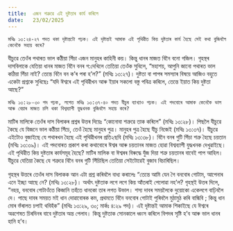 ```yaml
---
title:  এজন শত্ৰুৱে এই দুষ্টতাৰ কাৰ্য কৰিলে
date:   23/02/2025
---
```


`মথিঃ ১৩:২৪-২৭ পদত থকা দৃষ্টান্তটো পঢ়ক। এই দৃষ্টান্তই আমাক এই পৃথিৱীত কিয় দুষ্টতাৰ কাৰ্য হৈছে সেই কথা বুজিবলৈ কেনেকৈ সহায় কৰে?`

যীচুৱে তেওঁৰ পথাৰত ভাল কঠীয়া সিঁচা এজন মানুহৰ কাহিনী কয়। কিন্তু ধানৰ মাজত বিনৈ বনো গজিল। গৃহস্থৰ দাসবিলাকে যেতিয়া ধানৰ মাজত বিনৈ বনৰ গ:দেখিলে তেতিয়া তেওঁক সুধিলে, “মহাশয়, আপুনি জানো পথাৰত ভাল কঠিয়া সিঁচা নাই? তেন্তে বিনৈ বন ক’ৰ পৰা হ’ল?” (মথিঃ ১৩:২৭)। দুষ্টতা বা পাপৰ সমস্যাৰ বিষয়ে আজিও বহুতে একেটা প্ৰশ্নকে সুধিছেঃ “যদি ঈশ্বৰে এই পৃথিৱীখন আৰু ইয়াৰ সকলো বস্তু পবিত্ৰ কৰিলে, তেন্তে ইয়াত কিয় দুষ্টতা আছে?”

`মথিঃ ১৩:২৮-৩০ পদ পঢ়ক, লগেত মথিঃ ১৩:৩৭-৪০ পদত যীচুৰ ব্যাখ্যাও পঢ়ক। এই পদবোৰে আমাক কেনেকৈ ভাল আৰু বেয়াৰ মাজত চলি থকা বিশ্বব্যাপী যুদ্ধখনক বুজিবলৈ সহায় কৰে?`

মাটিৰ মালিকে তেওঁৰ দাস বিলাকৰ প্ৰশ্নৰ উত্তৰ দিয়েঃ “কোনোবা শত্ৰুৱে তাক কৰিলে” (মথিঃ ১৩:২৮)। পিছলৈ যীচুৱে কৈছে যে যিজনে ভাল কঠীয়া সিঁচে, তেওঁ হৈছে মানুহৰ পুত্ৰ। মানুহৰ পুত্ৰ হৈছে যীচু নিজেই (মথিঃ ১৩:৩৭)। যীচুৱে এইটোও বুজাইছে যে পথাৰখন হৈছে এই পৃথিৱীখনৰ প্ৰতি২ছবি (মথিঃ ১৩:৩৮)। বিনৈ বনৰ গুটি সিঁচা শত্ৰু হৈছে চয়তান (মথিঃ ১৩:৩৯)। এই পদবোৰত প্ৰকাশ কৰা কথাবোৰে ঈশ্বৰ আৰু চয়তানৰ মাজত হোৱা বিশ্বব্যাপী যুদ্ধখনক দেখুৱাইছে। এই পৃথিৱীত কিয় দুষ্টতাৰ কাৰ্যসমূহ হৈছে? মাটিৰ মালিক বা ঈশ্বৰৰ বিৰুদ্ধে যুঁজ দিয়া শত্ৰু চয়তানৰ বাবেই পাপ আহিল। যীচুৱে যেতিয়া কৈছে যে শত্ৰুৱে বিনৈ বনৰ গুটি সিঁচিছিল তেতিয়া সেইটোৱেই বুজাব বিচাৰিছিল।

গৃহস্থৰ উত্তৰে তেওঁৰ দাস বিলাকক আন এটা প্ৰশ্ন কৰিবলৈ বাধ্য কৰালেঃ “তেন্তে আমি যেন গৈ বনবোৰ গোটাম, আপেনাৰ এনে ইচ্ছা আছে নে? (মথিঃ ১৩:২৮)। অৰ্থাৎ দুষ্টতাক লগে লগে কিয় আঁতৰাই পেলোৱা নহ’ল? গৃহস্থই উত্তৰ দিলে, “নহয়, বনবোৰ গোটাওঁতে কিজানি তহঁতে ধানকো তাৰ লগত উভাল। শস্য দাবৰ সময়লৈকে দুয়োকো একেলগে বাঢ়িবলৈ দে। পাছে দাবৰ সময়ত মই ধান দোৱাবোৰক কম, প্ৰথমতে বিনৈ বনবোৰ গোটাই পুৰিবলৈ মুঠামুঠ কৰি বান্ধিবি ; কিন্তু ধান মোৰ ভঁৰালত চপাই থবিহঁক” (মথিঃ ১৩:২৯, ৩০; মাৰ্কঃ ৪:২৯ পদ)। এই দৃষ্টান্তই আমাক শিকাইছে যে ঈশ্বৰে অৱশেষত চিৰদিনৰ বাবে দুষ্টতাৰ অন্ত পেলাব। কিন্তু দুষ্টতাক সোনকালে ধ্বংস কৰিলে বিপদৰ সৃষ্টি হ’ব আৰু ভাল ধানৰ হানি হ’ব।
